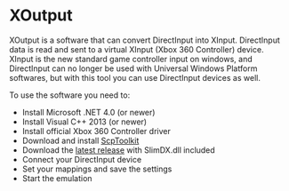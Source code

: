 # XOutput

XOutput is a software that can convert DirectInput into XInput. DirectInput data is read and sent to a virtual XInput (Xbox 360 Controller) device. XInput is the new standard game controller input on windows, and DirectInput can no longer be used with Universal Windows Platform softwares, but with this tool you can use DirectInput devices as well. 

To use the software you need to:
* Install Microsoft .NET 4.0 (or newer)
* Install Visual C++ 2013 (or newer)
* Install official Xbox 360 Controller driver
* Download and install [ScpToolkit](https://github.com/nefarius/ScpServer/releases/latest)
* Download the [latest release](https://github.com/csutorasa/XOutput/releases/latest) with SlimDX.dll included
* Connect your DirectInput device
* Set your mappings and save the settings
* Start the emulation
